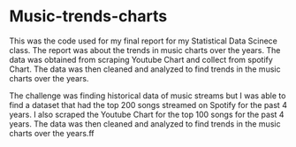 # Music-trends-charts

This was the code used for my final report for my Statistical Data Scinece class. The report was about the trends in music charts over the years. The data was obtained from scraping Youtube Chart and collect from spotify Chart. The data was then cleaned and analyzed to find trends in the music charts over the years.

The challenge was finding historical data of music streams but I was able to find a dataset that had the top 200 songs streamed on Spotify for the past 4 years. I also scraped the Youtube Chart for the top 100 songs for the past 4 years. The data was then cleaned and analyzed to find trends in the music charts over the years.ff